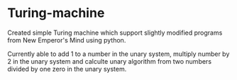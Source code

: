 # Turing-machine
Created simple Turing machine which support slightly modified programs from New Emperor's Mind using python.

Currently able to add 1 to a number in the unary system, multiply number by 2 in the unary system and calculte unary algorithm from two numbers divided by one zero in the unary system.
